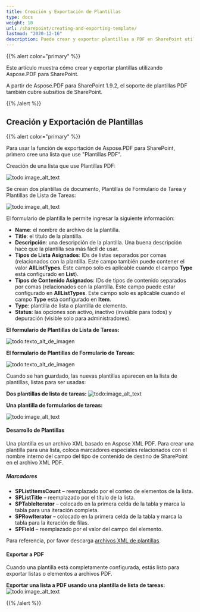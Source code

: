 ```yaml
---
title: Creación y Exportación de Plantillas
type: docs
weight: 10
url: /sharepoint/creating-and-exporting-template/
lastmod: "2020-12-16"
description: Puede crear y exportar plantillas a PDF en SharePoint utilizando la API de PDF para SharePoint.
---
```


{{% alert color="primary" %}}

Este artículo muestra cómo crear y exportar plantillas utilizando Aspose.PDF para SharePoint.

A partir de Aspose.PDF para SharePoint 1.9.2, el soporte de plantillas PDF también cubre subsitios de SharePoint.

{{% /alert %}}

## **Creación y Exportación de Plantillas**
{{% alert color="primary" %}}

Para usar la función de exportación de Aspose.PDF para SharePoint, primero cree una lista que use "Plantillas PDF".

Creación de una lista que use Plantillas PDF:

![todo:image_alt_text](creating-and-exporting-template_1.png)

Se crean dos plantillas de documento, Plantillas de Formulario de Tarea y Plantillas de Lista de Tareas:

![todo:image_alt_text](creating-and-exporting-template_2.png)

El formulario de plantilla le permite ingresar la siguiente información:

- **Name**: el nombre de archivo de la plantilla.
- **Title**: el título de la plantilla.
 - **Descripción**: una descripción de la plantilla. Una buena descripción hace que la plantilla sea más fácil de usar.
- **Tipos de Lista Asignados**: IDs de listas separados por comas (relacionados con la plantilla. Este campo también puede contener el valor **AllListTypes**. Este campo solo es aplicable cuando el campo **Type** está configurado en **List**).
- **Tipos de Contenido Asignados**: IDs de tipos de contenido separados por comas (relacionados con la plantilla. Este campo puede estar configurado en **AllListTypes**. Este campo solo es aplicable cuando el campo **Type** está configurado en **Item**.
- **Type**: plantilla de lista o plantilla de elemento.
- **Status**: las opciones son activo, inactivo (invisible para todos) y depuración (visible solo para administradores).

**El formulario de Plantillas de Lista de Tareas:**

![todo:texto_alt_de_imagen](creating-and-exporting-template_3.png)

**El formulario de Plantillas de Formulario de Tareas:**

![todo:texto_alt_de_imagen](creating-and-exporting-template_4.png)

Cuando se han guardado, las nuevas plantillas aparecen en la lista de plantillas, listas para ser usadas:

**Dos plantillas de lista de tareas:**
![todo:image_alt_text](creating-and-exporting-template_5.png)

**Una plantilla de formularios de tareas:**

![todo:image_alt_text](creating-and-exporting-template_6.png)

#### **Desarrollo de Plantillas**
Una plantilla es un archivo XML basado en Aspose XML PDF. Para crear una plantilla para una lista, coloca marcadores especiales relacionados con el nombre interno del campo del tipo de contenido de destino de SharePoint en el archivo XML PDF.
##### **Marcadores**
- **SPListItemsCount** – reemplazado por el conteo de elementos de la lista.
- **SPListTitle** – reemplazado por el título de la lista.
- **SPTableIterator** – colocado en la primera celda de la tabla y marca la tabla para una iteración completa.
- **SPRowIterator** – colocado en la primera celda de la tabla y marca la tabla para la iteración de filas.
- **SPField** – reemplazado por el valor del campo del elemento.

Para referencia, por favor descarga [archivos XML de plantillas](attachments/8421394/8618082.zip).
#### **Exportar a PDF**
Cuando una plantilla está completamente configurada, estás listo para exportar listas o elementos a archivos PDF.

**Exportar una lista a PDF usando una plantilla de lista de tareas:**
![todo:image_alt_text](creating-and-exporting-template_7.png)

{{% /alert %}}